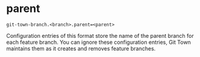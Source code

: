 # parent

```
git-town-branch.<branch>.parent=<parent>
```

Configuration entries of this format store the name of the parent branch for
each feature branch. You can ignore these configuration entries, Git Town
maintains them as it creates and removes feature branches.
